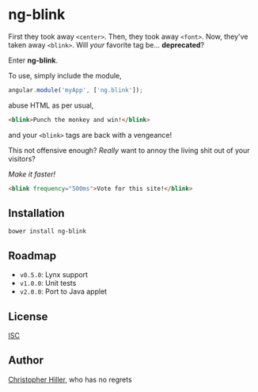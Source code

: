 # ng-blink

First they took away `<center>`.  Then, they took away `<font>`.  Now,
they've taken away `<blink>`.  Will *your* favorite tag be... **deprecated**?

Enter **ng-blink**.

To use, simply include the module,

```js
angular.module('myApp', ['ng.blink']);
```

abuse HTML as per usual,

```html
<blink>Punch the monkey and win!</blink>
```

and your `<blink>` tags are back with a vengeance!

This not offensive enough?  *Really* want to annoy the living shit out of
your visitors?

*Make it faster!*

```html
<blink frequency="500ms">Vote for this site!</blink>
```

## Installation

`bower install ng-blink`

## Roadmap

- `v0.5.0`: Lynx support
- `v1.0.0`: Unit tests
- `v2.0.0`: Port to Java applet

## License

[ISC](http://opensource.org/licenses/ISC)

## Author

[Christopher Hiller](http://boneskull.github.io), who has no regrets

